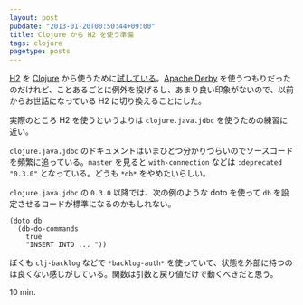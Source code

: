 ```yaml
---
layout: post
pubdate: "2013-01-20T00:50:44+09:00"
title: Clojure から H2 を使う準備
tags: clojure
pagetype: posts
---
```

[H2][h2] を [Clojure][clojure] から使うために[試している][h2-example]。[Apache Derby][derby] を使うつもりだったのだけれど、ことあるごとに例外を投げるし、あまり良い印象がないので、以前からお世話になっている H2 に切り換えることにした。

実際のところ H2 を使うというよりは `clojure.java.jdbc` を使うための練習に近い。

`clojure.java.jdbc` のドキュメントはいまひとつ分かりづらいのでソースコードを頻繁に追っている。`master` を見ると `with-connection` などは `:deprecated "0.3.0"` となっている。どうも `*db*` をやめたいらしい。

`clojure.java.jdbc` の `0.3.0` 以降では、次の例のような doto を使って `db` を設定させるコードが標準になるのかもしれない。

    (doto db
      (db-do-commands
        true
        "INSERT INTO ... "))

ぼくも `clj-backlog` などで `*backlog-auth*` を使っていて、状態を外部に持つのは良くない感じがしている。関数は引数と戻り値だけで動くべきだと思う。

10 min.

[h2]: http://www.h2database.com
[clojure]: http://clojure.org
[h2-example]: https://gist.github.com/4569831
[derby]: http://db.apache.org/derby/

